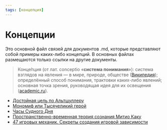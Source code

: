 ```yaml
---
tags: [концепция]
---
```

# Концепции

Это основной файл связей для документов .md, которые представляют собой примеры каких-либо концепций. В основных файлах размещаются только ссылки на другие документы.

> Конце́пция (от лат. conceptio «**система понимания**»): система взглядов на явления — в мире, природе, обществе ([Википедия](https://ru.wikipedia.org/wiki/%D0%9A%D0%BE%D0%BD%D1%86%D0%B5%D0%BF%D1%86%D0%B8%D1%8F)); определённый способ понимания, трактовки каких-либо явлений; основная точка зрения, руководящая идея для их освещения ([academic.ru](https://dic.academic.ru/dic.nsf/enc1p/23990)).

* [Достойная цель по Альтшуллеру](%D0%94%D0%BE%D1%81%D1%82%D0%BE%D0%B9%D0%BD%D0%B0%D1%8F%20%D1%86%D0%B5%D0%BB%D1%8C%20%D0%BF%D0%BE%20%D0%90%D0%BB%D1%8C%D1%82%D1%88%D1%83%D0%BB%D0%BB%D0%B5%D1%80%D1%83.md)
* [Мономиф или Тысячеликий герой](%D0%9C%D0%BE%D0%BD%D0%BE%D0%BC%D0%B8%D1%84%20%D0%B8%D0%BB%D0%B8%20%D0%A2%D1%8B%D1%81%D1%8F%D1%87%D0%B5%D0%BB%D0%B8%D0%BA%D0%B8%D0%B9%20%D0%B3%D0%B5%D1%80%D0%BE%D0%B9.md)
* [Часы Судного Дня](%D0%A7%D0%B0%D1%81%D1%8B%20%D0%A1%D1%83%D0%B4%D0%BD%D0%BE%D0%B3%D0%BE%20%D0%94%D0%BD%D1%8F.md)
* [Пространственно-временная теория сознания Митио Каку](%D0%9F%D1%80%D0%BE%D1%81%D1%82%D1%80%D0%B0%D0%BD%D1%81%D1%82%D0%B2%D0%B5%D0%BD%D0%BD%D0%BE-%D0%B2%D1%80%D0%B5%D0%BC%D0%B5%D0%BD%D0%BD%D0%B0%D1%8F%20%D1%82%D0%B5%D0%BE%D1%80%D0%B8%D1%8F%20%D1%81%D0%BE%D0%B7%D0%BD%D0%B0%D0%BD%D0%B8%D1%8F%20%D0%9C%D0%B8%D1%82%D0%B8%D0%BE%20%D0%9A%D0%B0%D0%BA%D1%83.md)
* [47 игровых механик. Секреты создания игровой зависимости](47%20%D0%B8%D0%B3%D1%80%D0%BE%D0%B2%D1%8B%D1%85%20%D0%BC%D0%B5%D1%85%D0%B0%D0%BD%D0%B8%D0%BA.%20%D0%A1%D0%B5%D0%BA%D1%80%D0%B5%D1%82%D1%8B%20%D1%81%D0%BE%D0%B7%D0%B4%D0%B0%D0%BD%D0%B8%D1%8F%20%D0%B8%D0%B3%D1%80%D0%BE%D0%B2%D0%BE%D0%B9%20%D0%B7%D0%B0%D0%B2%D0%B8%D1%81%D0%B8%D0%BC%D0%BE%D1%81%D1%82%D0%B8.md)
